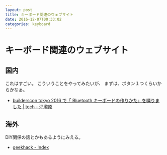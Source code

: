 ```yaml
---
layout: post
title: キーボード関連のウェブサイト
date: 2016-12-07T00:33:02
categories: keyboard
---
```


# キーボード関連のウェブサイト

## 国内

これはすごい。
こういうことをやってみたいが、
まずは、ボタン１つくらいからかなぁ。

* [builderscon tokyo 2016 で「 Bluetooth キーボードの作りかた」を喋りました \| tech - 氾濫原](https://lowreal.net/2016/12/03/1)

## 海外

DIY関係の話とかもあるようにみえる。

* [geekhack - Index](https://geekhack.org/)
